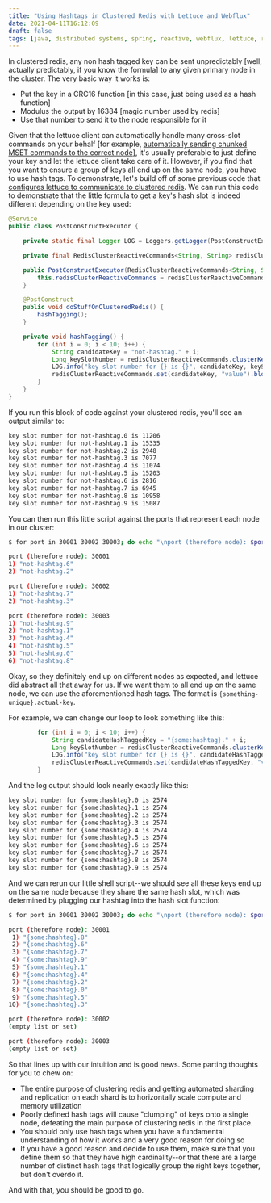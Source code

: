 ```yaml
---
title: "Using Hashtags in Clustered Redis with Lettuce and Webflux"
date: 2021-04-11T16:12:09
draft: false
tags: [java, distributed systems, spring, reactive, webflux, lettuce, redis]
---
```


In clustered redis, any non hash tagged key can be sent unpredictably \[well, actually predictably, if you know the formula\] to any given primary node in the cluster. The very basic way it works is:

- Put the key in a CRC16 function \[in this case, just being used as a hash function\]
- Modulus the output by 16384 \[magic number used by redis\]
- Use that number to send it to the node responsible for it


Given that the lettuce client can automatically handle many cross-slot commands on your behalf \[for example, [automatically sending chunked MSET commands to the correct node](https://nickolasfisher.com/blog/Breaking-down-Lettuce-MSET-Commands-in-Clustered-Redis)\], it's usually preferable to just define your key and let the lettuce client take care of it. However, if you find that you want to ensure a group of keys all end up on the same node, you have to use hash tags. To demonstrate, let's build off of some previous code that [configures lettuce to communicate to clustered redis](https://nickolasfisher.com/blog/Configuring-Lettuce-to-work-with-Clustered-Redis). We can run this code to demonstrate that the little formula to get a key's hash slot is indeed different depending on the key used:

```java
@Service
public class PostConstructExecutor {

    private static final Logger LOG = Loggers.getLogger(PostConstructExecutor.class);

    private final RedisClusterReactiveCommands<String, String> redisClusterReactiveCommands;

    public PostConstructExecutor(RedisClusterReactiveCommands<String, String> redisClusterReactiveCommands) {
        this.redisClusterReactiveCommands = redisClusterReactiveCommands;
    }

    @PostConstruct
    public void doStuffOnClusteredRedis() {
        hashTagging();
    }

    private void hashTagging() {
        for (int i = 0; i < 10; i++) {
            String candidateKey = "not-hashtag." + i;
            Long keySlotNumber = redisClusterReactiveCommands.clusterKeyslot(candidateKey).block();
            LOG.info("key slot number for {} is {}", candidateKey, keySlotNumber);
            redisClusterReactiveCommands.set(candidateKey, "value").block();
        }
    }
}

```

If you run this block of code against your clustered redis, you'll see an output similar to:

```bash
key slot number for not-hashtag.0 is 11206
key slot number for not-hashtag.1 is 15335
key slot number for not-hashtag.2 is 2948
key slot number for not-hashtag.3 is 7077
key slot number for not-hashtag.4 is 11074
key slot number for not-hashtag.5 is 15203
key slot number for not-hashtag.6 is 2816
key slot number for not-hashtag.7 is 6945
key slot number for not-hashtag.8 is 10958
key slot number for not-hashtag.9 is 15087

```

You can then run this little script against the ports that represent each node in our cluster:

```bash
$ for port in 30001 30002 30003; do echo "\nport (therefore node): $port"; redis-cli -p $port -c keys '*'; done

port (therefore node): 30001
1) "not-hashtag.6"
2) "not-hashtag.2"

port (therefore node): 30002
1) "not-hashtag.7"
2) "not-hashtag.3"

port (therefore node): 30003
1) "not-hashtag.9"
2) "not-hashtag.1"
3) "not-hashtag.4"
4) "not-hashtag.5"
5) "not-hashtag.0"
6) "not-hashtag.8"

```

Okay, so they definitely end up on different nodes as expected, and lettuce did abstract all that away for us. If we want them to all end up on the same node, we can use the aforementioned hash tags. The format is `{something-unique}.actual-key`.

For example, we can change our loop to look something like this:

```java
        for (int i = 0; i < 10; i++) {
            String candidateHashTaggedKey = "{some:hashtag}." + i;
            Long keySlotNumber = redisClusterReactiveCommands.clusterKeyslot(candidateHashTaggedKey).block();
            LOG.info("key slot number for {} is {}", candidateHashTaggedKey, keySlotNumber);
            redisClusterReactiveCommands.set(candidateHashTaggedKey, "value").block();
        }

```

And the log output should look nearly exactly like this:

```bash
key slot number for {some:hashtag}.0 is 2574
key slot number for {some:hashtag}.1 is 2574
key slot number for {some:hashtag}.2 is 2574
key slot number for {some:hashtag}.3 is 2574
key slot number for {some:hashtag}.4 is 2574
key slot number for {some:hashtag}.5 is 2574
key slot number for {some:hashtag}.6 is 2574
key slot number for {some:hashtag}.7 is 2574
key slot number for {some:hashtag}.8 is 2574
key slot number for {some:hashtag}.9 is 2574

```

And we can rerun our little shell script--we should see all these keys end up on the same node because they share the same hash slot, which was determined by plugging our hashtag into the hash slot function:

```bash
$ for port in 30001 30002 30003; do echo "\nport (therefore node): $port"; redis-cli -p $port -c keys '*'; done

port (therefore node): 30001
 1) "{some:hashtag}.8"
 2) "{some:hashtag}.6"
 3) "{some:hashtag}.7"
 4) "{some:hashtag}.9"
 5) "{some:hashtag}.1"
 6) "{some:hashtag}.4"
 7) "{some:hashtag}.2"
 8) "{some:hashtag}.0"
 9) "{some:hashtag}.5"
10) "{some:hashtag}.3"

port (therefore node): 30002
(empty list or set)

port (therefore node): 30003
(empty list or set)

```

So that lines up with our intuition and is good news. Some parting thoughts for you to chew on:

- The entire purpose of clustering redis and getting automated sharding and replication on each shard is to horizontally scale compute and memory utilization
- Poorly defined hash tags will cause "clumping" of keys onto a single node, defeating the main purpose of clustering redis in the first place.
- You should only use hash tags when you have a fundamental understanding of how it works and a very good reason for doing so
- If you have a good reason and decide to use them, make sure that you define them so that they have high cardinality--or that there are a large number of distinct hash tags that logically group the right keys together, but don't overdo it.

And with that, you should be good to go.
